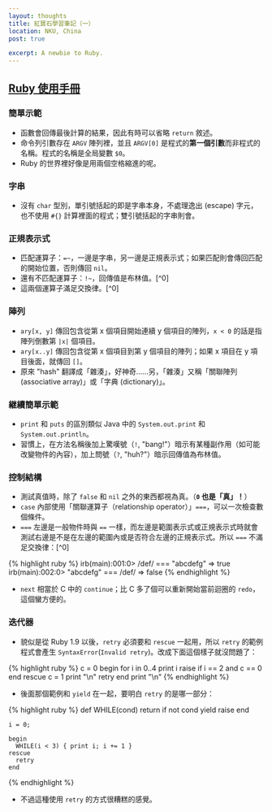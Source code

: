 ```yaml
---
layout: thoughts
title: 紅寶石學習筆記（一）
location: NKU, China
post: true

excerpt: A newbie to Ruby.
---
```


[Ruby 使用手冊](http://guides.ruby.tw/ruby/)
--------------------------------------------

### 簡單示範 ###

- 函數會回傳最後計算的結果，因此有時可以省略 `return` 敘述。
- 命令列引數存在 `ARGV` 陣列裡，並且 `ARGV[0]` 是程式的**第一個引數**而非程式的名稱。程式的名稱是全局變數 `$0`。
- Ruby 的世界裡好像是用兩個空格縮進的呢。

### 字串 ###

- 沒有 `char` 型別，單引號括起的即是字串本身，不處理逸出 (escape) 字元，也不使用 `#{}` 計算裡面的程式；雙引號括起的字串則會。

### 正規表示式 ###

- 匹配運算子：`=~`，一邊是字串，另一邊是正規表示式；如果匹配則會傳回匹配的開始位置，否則傳回 `nil`。
- 還有不匹配運算子：`!~`，回傳值是布林值。[^0]
- 這兩個運算子滿足交換律。[^0]

### 陣列 ###

- `ary[x, y]` 傳回包含從第 x 個項目開始連續 y 個項目的陣列，`x < 0` 的話是指陣列倒數第 `|x|` 個項目。
- `ary[x..y]` 傳回包含從第 x 個項目到第 y 個項目的陣列；如果 x 項目在 y 項目後面，就傳回 `[]`。
- 原來 "hash" 翻譯成「雜湊」，好神奇……另，「雜湊」又稱「關聯陣列 (associative array)」或「字典 (dictionary)」。

### 継續簡單示範 ###

- `print` 和 `puts` 的區別類似 Java 中的 `System.out.print` 和 `System.out.println`。
- 習慣上，在方法名稱後加上驚嘆號（`!`, "bang!"）暗示有某種副作用（如可能改變物件的內容），加上問號（`?`, "huh?"）暗示回傳值為布林值。

### 控制結構 ###

- 測試真值時，除了 `false` 和 `nil` 之外的東西都視為真。（**`0` 也是「真」！**）
- `case` 內部使用「關聯運算子（relationship operator）」`===`，可以一次檢查數個條件。
- `===` 左邊是一般物件時與 `==` 一樣，而左邊是範圍表示式或正規表示式時就會測試右邊是不是在左邊的範圍內或是否符合左邊的正規表示式。所以 `===` 不滿足交換律：[^0]

{% highlight ruby %}
    irb(main):001:0> /def/ === "abcdefg"
    => true
    irb(main):002:0> "abcdefg" === /def/
    => false
{% endhighlight %}

- `next` 相當於 C 中的 `continue`；比 C 多了個可以重新開始當前迴圈的 `redo`，這個蠻方便的。

### 迭代器 ###

- 貌似是從 Ruby 1.9 以後，`retry` 必須要和 `rescue` 一起用，所以 `retry` 的範例程式會產生 `SyntaxError`(`Invalid retry`)。改成下面這個樣子就沒問題了：

{% highlight ruby %}
    c = 0
    begin
      for i in 0..4
        print i
        raise if i == 2 and c == 0
      end
    rescue
      c = 1
      print "\n"
      retry
    end
    print "\n"
{% endhighlight %}

- 後面那個範例和 `yield` 在一起，要明白 `retry` 的是哪一部分：

{% highlight ruby %}
    def WHILE(cond)
        return if not cond
        yield
        raise
    end

    i = 0;

    begin
      WHILE(i < 3) { print i; i += 1 }
    rescue
      retry
    end
{% endhighlight %}

- 不過這種使用 `retry` 的方式很糟糕的感覺。

